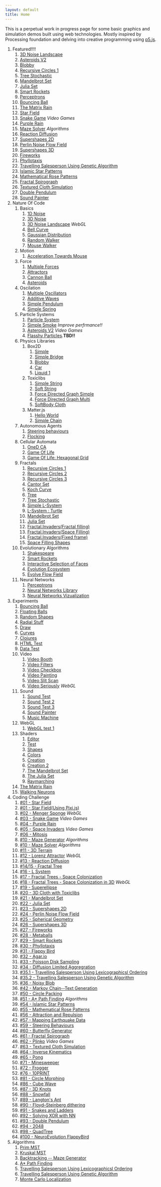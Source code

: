 ```yaml
---
layout: default
title: Home
---
```


This is a perpetual work in progress page for some basic graphics and simulation demos built using web technologies. Mostly inspired by Processing foundation and delving into creative programming using [p5.js]((https://p5js.org/)).


1. Featured!!!!
    1. [3D Noise Landscape](source/NOC/00/NoiseLandscape)
    1. [Asteroids V2](source/NOC/04/particles_asteroid) 
    1. [Blobby](source/NOC/05/box2d_blobby)
    1. [Recursive Circles 1](source/NOC/08/recursion_1)
    1. [Tree Stochastic](source/NOC/08/tree_stochastic)
    1. [Mandelbrot Set](source/NOC/08/mandelbrot)
    1. [Julia Set](source/NOC/08/julia)
    1. [Smart Rockets](source/NOC/09/smartRockets)
    1. [Perceptrons](source/NOC/10/perceptron)
    1. [Bouncing Ball](source/experiments/bouncing_ball)
    1. [The Matrix Rain](source/experiments/theMatrix)
    1. [Star Field](source/coding_challenge/01_starField)
    1. [Snake Game](source/coding_challenge/03_snakeGame) *Video Games*
    1. [Purple Rain](source/coding_challenge/04_purpleRain)
    1. [Maze Solver](source/coding_challenge/10_mazeSolver) *Algorithms*
    1. [Reaction Diffusion](source/coding_challenge/13_diffusion)    
    1. [Supershapes 2D](source/coding_challenge/23_2d_supershapes)
    1. [Perlin Noise Flow Field](source/coding_challenge/24_perlinFlow)
    1. [Supershapes 3D](source/coding_challenge/26_supershapes3D)
    1. [Fireworks](source/coding_challenge/27_fireworks)
    1. [Phyllotaxis](source/coding_challenge/30_phyllotaxis)
    1. [Travelling Salesperson Using Genetic Algorithm](source/coding_challenge/35_tspGA)
    1. [Islamic Star Patterns](source/coding_challenge/54_islamicStar)
    1. [Mathematical Rose Patterns](source/coding_challenge/55_rosePatterns)
    1. [Fractal Spirograph](source/coding_challenge/61_fractalSpirograph)
    1. [Textured Cloth Simulation](source/coding_challenge/63_textured_cloth)
    1. [Double Pendulum](source/coding_challenge/93_doublePendulum)
    1. [Sound Painter](source/experiments/sound_painter)
1. Nature Of Code
    1. Basics
        1. [1D Noise](source/NOC/00/Noise)   
        2. [3D Noise](source/NOC/00/Noise3D)
        2. [3D Noise Landscape](source/NOC/00/NoiseLandscape) *WebGL*
        2. [Bell Curve](source/NOC/00/BellCurve)
        2. [Gaussian Distribution](source/NOC/00/randomDistribution)   
        3. [Random Walker](source/NOC/00/randomWalker)
        3. [Mouse Walker](source/NOC/00/WalkerTowardsMouse)
    2. Motion   
        1. [Acceleration Towards Mouse](source/NOC/01/acceleration)
    2. Force
        1. [Multiple Forces](source/NOC/02/force1)   
        1. [Attractors](source/NOC/02/attractor)   
        1. [Cannon Ball](source/NOC/02/cannon)   
        1. [Asteroids](source/NOC/02/asteroids)   
    1. Oscilation       
        1. [Multiple Oscillators](source/NOC/03/oscillators)
        1. [Additive Waves](source/NOC/03/waves)
        1. [Simple Pendulum](source/NOC/03/pendulum)
        1. [Simple Spring](source/NOC/03/spring)
    1. Particle Systems
        1. [Particle System](source/NOC/04/particles)
        1. [Simple Smoke](source/NOC/04/particles_smoke) *Improve perfrmance!!*
        1. [Asteroids V2](source/NOC/04/particles_asteroid) *Video Games*
        1. [Flasshy Particles](source/NOC/04/particles_flight404).**TBD!!**
    1. Physics Libraries
        1. Box2D
            1. [Simple](source/NOC/05/box2d_simple)
            1. [Simple Bridge](source/NOC/05/box2d_bridge)
            1. [Blobby](source/NOC/05/box2d_blobby)
            1. [Car](source/NOC/05/box2d_car)
            1. [Liquid 1](source/NOC/05/box2d_liquid)
        1. Toxiclibs
            1. [Simple String](source/NOC/05/toxiclibs_string)
            1. [Soft String](source/NOC/05/toxiclibs_soft_string)
            1. [Force Directed Graph Simple](source/NOC/05/toxiclibs_cluster)
            1. [Force Directed Graph Multi](source/NOC/05/toxiclibs_multi_cluster)
            1. [SoftBody Cloth](source/NOC/05/toxiclibs_cloth)
        1. Matter.js
            1. [Hello World](source/NOC/05/matter_hello)
            1. [Simple Chain](source/NOC/05/matter_chain)
    1. Autonomous Agents   
        1. [Steering behaviours](source/NOC/06/steer)
        1. [Flocking](source/NOC/06/flock)
    1. Cellular Automata
        1. [OneD CA](source/NOC/07/OneD_CA)
        1. [Game Of Life](source/NOC/07/gol)
        1. [Game Of Life: Hexagonal Grid](source/NOC/07/gol_hex)
    1. Fractals
        1. [Recursive Circles 1](source/NOC/08/recursion_1)
        1. [Recursive Circles 2](source/NOC/08/recursion_2)
        1. [Recursive Circles 3](source/NOC/08/recursion_3)
        1. [Cantor Set](source/NOC/08/cantor)
        1. [Koch Curve](source/NOC/08/koch)
        1. [Tree](source/NOC/08/tree)
        1. [Tree Stochastic](source/NOC/08/tree_stochastic)
        1. [Simple L-System](source/NOC/08/simpleLSystem)
        1. [L-System : Turtle](source/NOC/08/LSystem)
        1. [Mandelbrot Set](source/NOC/08/mandelbrot)
        1. [Julia Set](source/NOC/08/julia)
        1. [Fractal.Invaders(Fractal filling)](source/NOC/08/fractal.invaders)
        1. [Fractal.Invaders(Space Filling)](source/NOC/08/fractal.invaders_fill_random)
        1. [Fractal.Invaders(Fixed frame)](source/NOC/08/fractal.invaders_frame)
        1. [Space Filling Shapes](source/NOC/08/space_filling_shapes)
    1. Evolutionary Algorithms
        1. [Shakespeare](source/NOC/09/shakespeare)
        1. [Smart Rockets](source/NOC/09/smartRockets)
        1. [Interactive Selection of Faces](source/NOC/09/interactiveSelection)
        1. [Evolution Ecosystem](source/NOC/09/ecosystem)
        1. [Evolve Flow Field](source/NOC/09/flowField)
    1. Neural Networks
        1. [Perceptrons](source/NOC/10/perceptron)
        1. [Neural Networks Library](source/NOC/10/neuralNetworks)
        1. [Neural Networks Vizualization](source/NOC/10/networkViz)
1. Experiments
    1. [Bouncing Ball](source/experiments/bouncing_ball)
    1. [Floating Balls](source/experiments/floating_balls)
    1. [Random Shapes](source/experiments/random-shapes)
    1. [Radial Stuff](source/experiments/radial-stuff)
    1. [Draw](source/experiments/draw-stuff)
    1. [Curves](source/experiments/draw-curve)
    1. [Clojures](source/experiments/clojures)
    1. [HTML Test](source/experiments/html_test)
    1. [Data Test](source/experiments/data-test)
    1. Video
        1. [Video Booth](source/experiments/video_muybridge)
        1. [Video Filters](source/experiments/video_filters)
        1. [Video Checkbox](source/experiments/video_checkbox)
        1. [Video Painting](source/experiments/video_painting)
        1. [Video Slit Scan](source/experiments/video_slitScan)
        1. [Video Seriously](source/experiments/video_seriously) *WebGL*
    1. Sound
        1. [Sound Test](source/experiments/sound_test)
        1. [Sound Test 2](source/experiments/sound_test2)
        1. [Sound Test 3](source/experiments/sound_test3)
        1. [Sound Painter](source/experiments/sound_painter)
        1. [Music Machine](source/experiments/sound_drumMachine)
    1. WebGL
        1. [WebGL test 1](source/experiments/webgl_test)
    1. Shaders
        1. [Editor](source/experiments/Shaders/ShaderEditor)
        1. [Test](source/experiments/Shaders/ShaderTest)
        1. [Shapes](source/experiments/Shaders/05_shapes)
        1. [Colors](source/experiments/Shaders/06_colors)
        1. [Creation](source/experiments/Shaders/creation)
        1. [Creation 2](source/experiments/Shaders/creation2)
        1. [The Mandelbrot Set](source/experiments/Shaders/mandelbrot)
        1. [The Julia Set](source/experiments/Shaders/julia)
        1. [Raymarching](source/experiments/Shaders/raymarching)
    1. [The Matrix Rain](source/experiments/theMatrix)
    1. [Walking Neurons](source/experiments/ml/walkingNeurons)
2. Coding Challenge
    1. [#01 - Star Field](source/coding_challenge/01_starField)
    1. [#01 - Star Field(Using Pixi.js)](source/coding_challenge/01_starField_pixi)
    1. [#02 - Menger Sponge](source/coding_challenge/02_mengerSponge) *WebGL*
    1. [#03 - Snake Game](source/coding_challenge/03_snakeGame) *Video Games*
    1. [#04 - Purple Rain](source/coding_challenge/04_purpleRain)
    1. [#05 - Space Invaders](source/coding_challenge/05_spaceInvaders) *Video Games*
    1. [#06 - Mitosis](source/coding_challenge/06_mitosis)
    1. [#10 - Maze Generator](source/coding_challenge/10_mazeGenerator) *Algorithms*
    1. [#10 - Maze Solver](source/coding_challenge/10_mazeSolver) *Algorithms*
    1. [#11 - 3D Terrain](source/NOC/00/NoiseLandscape)
    1. [#12 - Lorenz Attractor](source/coding_challenge/12_lorenz) *WebGL*
    1. [#13 - Reaction Diffusion](source/coding_challenge/13_diffusion)
    1. [#14/15 - Fractal Tree](source/coding_challenge/14_fractalTree)
    1. [#16 - L System](source/NOC/08/LSystem)
    1. [#17 - Fractal Trees - Space Colonization](source/coding_challenge/17_fractalTree)
    1. [#18 - Fractal Trees - Space Colonization in 3D](source/coding_challenge/18_fractalTree) *WebGL*
    1. [#19 - Superellipse](source/coding_challenge/19_superellipse)
    1. [#20 - 3D Cloth with Toxiclibs](source/NOC/05/toxiclibs_cloth)
    1. [#21 - Mandelbrot Set](source/NOC/08/mandelbrot)
    1. [#22 - Julia Set](source/NOC/08/julia)
    1. [#23 - Supershapes 2D](source/coding_challenge/23_2d_supershapes)
    1. [#24 - Perlin Noise Flow Field](source/coding_challenge/24_perlinFlow)
    1. [#25 - Spherical Geometry](source/coding_challenge/25_sphericalGeom)
    1. [#26 - Supershapes 3D](source/coding_challenge/26_supershapes3D)
    1. [#27 - Fireworks](source/coding_challenge/27_fireworks)
    1. [#28 - Metaballs](source/coding_challenge/28_metaballs)
    1. [#29 - Smart Rockets](source/NOC/09/smartRockets)
    1. [#30 - Phyllotaxis](source/coding_challenge/30_phyllotaxis)
    1. [#31 - Flappy Bird](source/coding_challenge/31_flappyBird)
    1. [#32 - Agar.io](source/coding_challenge/32_agarIo)
    1. [#33 - Poisson Disk Sampling](source/coding_challenge/33_poissonDisk) 
    1. [#34 - Diffusion Limited Aggregration](source/coding_challenge/34_diffusionAggregration) 
    1. [#35.1 - Travelling Salesperson Using Lexicographicsl Ordering](source/coding_challenge/35_tsp)
    1. [#35.2 - Travelling Salesperson Using Genetic Algorithm](source/coding_challenge/35_tspGA)
    1. [#36 - Noisy Blob](source/coding_challenge/36_blobby)
    1. [#42 - Markov Chain--Text Generation](source/coding_challenge/42_markov)
    1. [#50 - Circle Packing](source/coding_challenge/50_circlePacking)
    1. [#51 - A* Path Finding](source/coding_challenge/51_aStar) *Algorithms*
    1. [#54 - Islamic Star Patterns](source/coding_challenge/54_islamicStar)
    1. [#55 - Mathematical Rose Patterns](source/coding_challenge/55_rosePatterns)
    1. [#56 - Attraction and Repulsion](source/coding_challenge/56_attractors)
    1. [#57 - Mapping Earthquake Data](source/coding_challenge/57_mappingEarthquake)
    1. [#59 - Steering Behaviours](source/coding_challenge/59_steeringBehaviour)
    1. [#60 - Butterfly Generator](source/coding_challenge/60_butterfly)
    1. [#61 - Fractal Spirograph](source/coding_challenge/61_fractalSpirograph)
    1. [#62 - Plinko](source/coding_challenge/62_plinko) *Video Games*
    1. [#63 - Textured Cloth Simulation](source/coding_challenge/63_textured_cloth)
    1. [#64 - Inverse Kinematics](source/coding_challenge/64_inverse_kinematics)
    1. [#65 - Pong](source/coding_challenge/66_pong)
    1. [#71 - Minesweeper](source/coding_challenge/71_minesweeper)
    1. [#72 - Frogger](source/coding_challenge/72_frogger)
    1. [#76 - 10PRINT](source/coding_challenge/76_10print)
    1. [#81 - Circle Morphing](source/coding_challenge/81_circleMorphing)
    1. [#86 - Cube Wave](source/coding_challenge/86_cubeWave)
    1. [#87 - 3D Knots](source/coding_challenge/87_3dknots)
    1. [#88 - Snowfall](source/coding_challenge/88_snowfall)
    1. [#89 - Langton's Ant](source/coding_challenge/89_langtonAnt)
    1. [#90 - Floyd–Steinberg dithering](source/coding_challenge/90_dithering)
    1. [#91 - Snakes and Ladders](source/coding_challenge/91_snakesAndLadders)
    1. [#92 - Solving XOR with NN](source/coding_challenge/92_xor)
    1. [#93 - Double Pendulum](source/coding_challenge/93_doublePendulum)
    1. [#94 - 2048](source/coding_challenge/94_2048)
    1. [#98 - QuadTree](source/coding_challenge/98_quadTree)
    1. [#100 - NeuroEvolution FlappyBird](source/coding_challenge/100_neuralBird)
2. Algorithms
    1. [Prim MST](source/algorithms/prim_mst)
    1. [Kruskal MST](source/algorithms/kruskal_mst)
    1. [Backtracking -- Maze Generator](source/coding_challenge/10_mazeGenerator)
    1. [A* Path Finding](source/coding_challenge/51_aStar)
    1. [Travelling Salesperson Using Lexicographicsl Ordering](source/coding_challenge/35_tsp)
    1. [Travelling Salesperson Using Genetic Algorithm](source/coding_challenge/35_tspGA)
    1. [Monte Carlo Localization](source/algorithms/mcl)

